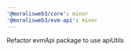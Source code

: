 ```yaml
---
'@moralisweb3/core': minor
'@moralisweb3/evm-api': minor
---
```


Refactor evmApi package to use apiUtils
